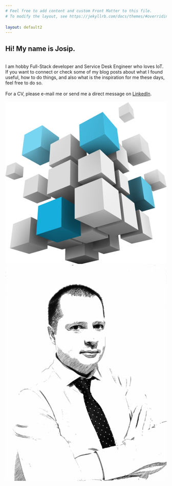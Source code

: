 ```yaml
---
# Feel free to add content and custom Front Matter to this file.
# To modify the layout, see https://jekyllrb.com/docs/themes/#overriding-theme-defaults

layout: default2
---
```

<div>
<span class="feathertext"><h2>Hi! My name is Josip.</h2><br>
I am hobby Full-Stack developer and Service Desk Engineer who loves IoT. If you want to connect or check some of my blog posts about what I found useful, how to do things, and also what is the inspiration for me these days, feel free to do so. 
<br> <br>
For a CV, please e-mail me or send me a direct message on <a href="https://www.linkedin.com/in/josip-bognar/">LinkedIn</a>.<br> <br>
<img src="/assets/img/cube.png" class="cube">
</span>
<span><img class="feather" src="/assets/img/personal.jpg"></span>
</div>